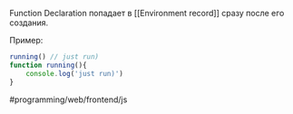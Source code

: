 Function Declaration попадает в [[Environment record]] сразу после его создания.

Пример:
```js
running() // just run)
function running(){
	console.log('just run)')
}
```

#programming/web/frontend/js